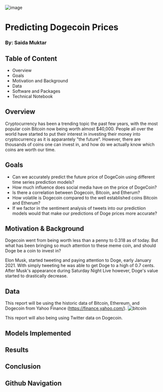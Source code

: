 ![image](https://bitcoinira.com/wp-content/uploads/2020/10/crypto-price-predictions-1-e1622240319596-1280x720.png)
<p align="center">
   <![image](https://bitcoinira.com/wp-content/uploads/2020/10/crypto-price-predictions-1-e1622240319596-1280x720.png)>
<div align="center">
   <figcaption></figcaption>
</div>
</p>

# Predicting Dogecoin Prices

### By: Saida Muktar


## Table of Content

* Overview
* Goals
* Motivation and Background
* Data
* Software and Packages
* Technical Notebook

## Overview

Cryptocurrency has been a trending topic the past few years, with the most popular coin Bitcoin now being worth almost $40,000. People all over the world have started to put their interest in investing their money into cryptocurrency as it is apparantely "the future". However, there are thousands of coins one can invest in, and how do we actually know which coins are worth our time. 


## Goals

* Can we accurately predict the future price of DogeCoin using different time series prediction models?
* How much influence does social media have on the price of DogeCoin?
* Is there a correlation between Dogecoin, Bitcoin, and Etherum?
* How volatile is Dogecoin compared to the well established coins Bitcoin and Etherum?
* If we factor in the sentiment analysis of tweets into our predictiion models would that make our predictions of Doge prices more accurate?


## Motivation & Background

Dogecoin went from being worth less than a penny to 0.318 as of today. But what has been bringing so much attention to these meme coin, and should Doge be a coin to invest in?

Elon Musk, started tweeting and paying attention to Doge, early January 2021. With simply tweeting he was able to get Doge to a high of 0.7 cents. After Musk's appearance during Saturday Night Live however, Doge's value started to drastically decrease. 


## Data

This report will be using the historic data of Bitcoin, Ethereum, and Dogecoin from Yahoo Finance (https://finance.yahoo.com/).
![bitcoin](https://user-images.githubusercontent.com/70491460/127417939-beda0a49-30b4-494f-9680-442fe67ca68f.PNG)

This report will also being using Twitter data on Dogecoin.

## Models Implemented

## Results

## Conclusion


## Github Navigation




